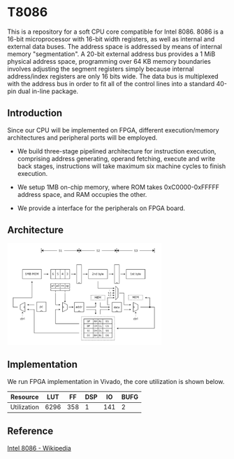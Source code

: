 # T8086

This is a repository for a soft CPU core compatible for Intel 8086. 8086 is a 16-bit microprocessor with 16-bit width registers, as well as internal and external data buses. The address space is addressed by means of internal memory "segmentation". A 20-bit external address bus provides a 1 MiB physical address space, programming over 64 KB memory boundaries involves adjusting the segment registers simply because internal address/index registers are only 16 bits wide. The data bus is multiplexed with the address bus in order to fit all of the control lines into a standard 40-pin dual in-line package.



## Introduction

Since our CPU will be implemented on FPGA, different execution/memory architectures and peripheral ports will be employed.

- We build three-stage pipelined architecture for instruction execution, comprising address generating, operand fetching, execute and write back stages, instructions will take maximum six machine cycles to finish execution.

- We setup 1MB on-chip memory, where ROM takes 0xC0000-0xFFFFF address space, and RAM occupies the other.

- We provide a interface for the peripherals on FPGA board.

## Architecture

<img src="asset/arch.png" alt="arch" style="width:70%;" />



## Implementation

We run FPGA implementation in Vivado, the core utilization is shown below.

| Resource    | LUT   | FF    | DSP   | IO    | BUFG  |
| ----------- | ----- | ----- | ----- | ----- | ----- |
| Utilization | 6296  | 358   | 1     | 141   | 2     |

## Reference

[Intel 8086 - Wikipedia](https://en.wikipedia.org/wiki/Intel_8086#Background)
